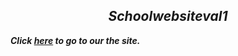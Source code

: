 ## <b><i><center>Schoolwebsiteval1</center><b/><i/>

Click <a href="https://hyperom.github.io/Schoolwebsiteval1/">here</a> to go to our the site.

